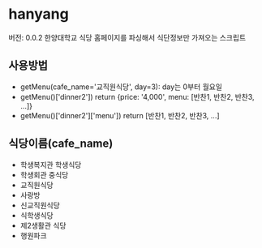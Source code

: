 hanyang
=======

버전: 0.0.2
한양대학교 식당 홈페이지를 파싱해서 식단정보만 가져오는 스크립트

## 사용방법
* getMenu(cafe_name='교직원식당', day=3): day는 0부터 월요일
* getMenu()['dinner2']) return {price: '4,000', menu: [반찬1, 반찬2, 반찬3, ...]}
* getMenu()['dinner2']['menu']) return [반찬1, 반찬2, 반찬3, ...]


## 식당이름(cafe_name)
* 학생복지관 학생식당
* 학생회관 중식당
* 교직원식당
* 사랑방
* 신교직원식당
* 식학생식당
* 제2생활관 식당
* 행원파크
